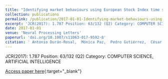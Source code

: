 ```yaml
---
title: "Identifying market behaviours using European Stock Index time series by a hybrid segmentation algorithm"
collection: publications
permalink: /publication/2017-01-01-Identifying-market-behaviours-using-European-Stock-Index-time-series-by-a-hybrid-segmentation-algorithm
excerpt: 'JCR(2017): 1.787 Position: 63/132 (Q2) Category: COMPUTER SCIENCE, ARTIFICIAL INTELLIGENCE'
date: 2017-01-01
venue: 'Neural Processing Letters'
paperurl: 'doi.org/10.1007/s11063-017-9592-8'
citation: ' Antonio Durán-Rosal,  Mónica Paz,  Pedro Gutiérrez,  César Hervás-Martínez, &quot;Identifying market behaviours using European Stock Index time series by a hybrid segmentation algorithm.&quot; Neural Processing Letters, 2017.'
---
```

JCR(2017): 1.787 Position: 63/132 (Q2) Category: COMPUTER SCIENCE, ARTIFICIAL INTELLIGENCE

[Access paper here](doi.org/10.1007/s11063-017-9592-8){:target="_blank"}
